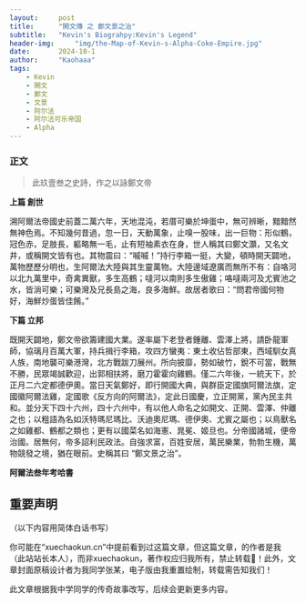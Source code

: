 ```yaml
---
layout:     post
title:      "開文傳 之 鄭文景之治"
subtitle:   "Kevin's Biograhpy:Kevin's Legend"
header-img:     "img/the-Map-of-Kevin-s-Alpha-Coke-Empire.jpg"
date:       2024-10-1
author:     "Kaohaaa"
tags:
    - Kevin
    - 開文
    - 鄭文
    - 文景
    - 阿尔法
    - 阿尔法可乐帝国
    - Alpha
---
```



### 正文
> 此玖壹叁之史詩，作之以詠鄭文帝


**上篇 創世**

溯阿爾法帝國史前蓋二萬六年，天地混沌，若厝可樂於坤蛋中，無可辨晰，黯黯然無神色焉。不知幾何昔過，忽一日，天動萬象，止嗅一股味，出一巨物：形似鶴，冠色赤，足肢長，軀略無一毛，止有短袖素衣在身，世人稱其曰鄭文灝，又名文井，或稱開文皆有也。其物震曰：“嘁嘁！”持行李箱一挺，大變，頓時開天闢地，萬物歷歷分明也，生阿爾法大陸與其生靈萬物。大陸邊域遼廣而無所不有：自咯河以北九萬里中，奇禽異獸，多生高鶴；噠河以南則多生傲雞；咯噠兩河及尤賓池之水，皆淌可樂；可樂灣及兄長島之海，良多海鮮。故居者歌曰：“問君帝國何物好，海鮮炒蛋皆佳餚。”


**下篇 立邦**

既開天闢地，鄭文帝欲籌建國大業。遂率屬下老登者鍾離、雲澤上將，請卧龍軍師，協璃月百萬大軍，持兵揖行李箱，攻四方蠻夷：東土收佔哲部東，西域馴女真人族，南地襲可樂港灣，北方戰跋刀展州。所向披靡，勢如破竹，銳不可當，戰無不勝，民眾竭誠歡迎，出郭相扶將，磨刀霍霍向雞鶴。僅二六年後，一統天下，於正月二六定都德伊奧。當日天氣鄭好，即行開國大典，與群臣定國旗阿爾法旗，定國徽阿爾法雞，定國歌《反方向的阿爾法》，定此日國慶，立正開黨，黨內民主共和。並分天下四十六州，四十六州中，有以他人命名之如開文、正開、雲澤、仲離之也；以粗語為名如沃特瑪尼瑪比、沃迪奧尼瑪、德伊奧、尤賓之屬也；以鳥獸名之如雞都、鶴都之類也；更有以國菜名如海憲、晁冕、姬旦也。分帝國諸城，便帝治國。居無何，帝多詔利民政法。自強求富，百姓安居，萬民樂業，勃勃生機，萬物競發之境，猶在眼前。史稱其曰 “鄭文景之治”。

**阿爾法叁年考哈書**


## 重要声明
（以下内容用简体白话书写）

你可能在“xuechaokun.cn”中提前看到过这篇文章，但这篇文章，的作者是我（此站站长本人），而非xuechaokun，著作权应归我所有，禁止转载🚫！此外，文章封面原稿设计者为我同学张某，电子版由我重置绘制，转载需告知我们！

此文章根据我中学同学的传奇故事改写，后续会更新更多内容。
